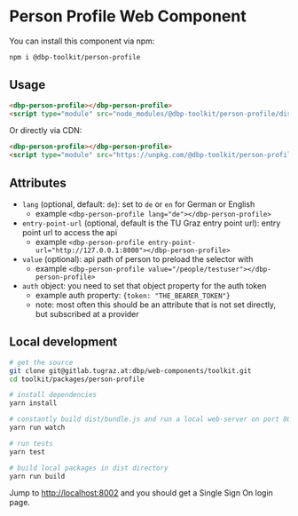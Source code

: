 # Person Profile Web Component

You can install this component via npm:

```bash
npm i @dbp-toolkit/person-profile
```

## Usage

```html
<dbp-person-profile></dbp-person-profile>
<script type="module" src="node_modules/@dbp-toolkit/person-profile/dist/dbp-person-profile.js"></script>
```

Or directly via CDN:

```html
<dbp-person-profile></dbp-person-profile>
<script type="module" src="https://unpkg.com/@dbp-toolkit/person-profile@0.2.2/dist/dbp-person-profile.js"></script>
```

## Attributes

- `lang` (optional, default: `de`): set to `de` or `en` for German or English
    - example `<dbp-person-profile lang="de"></dbp-person-profile>`
- `entry-point-url` (optional, default is the TU Graz entry point url): entry point url to access the api
    - example `<dbp-person-profile entry-point-url="http://127.0.0.1:8000"></dbp-person-profile>`
- `value` (optional): api path of person to preload the selector with
    - example `<dbp-person-profile value="/people/testuser"></dbp-person-profile>`
- `auth` object: you need to set that object property for the auth token
    - example auth property: `{token: "THE_BEARER_TOKEN"}`
    - note: most often this should be an attribute that is not set directly, but subscribed at a provider

## Local development

```bash
# get the source
git clone git@gitlab.tugraz.at:dbp/web-components/toolkit.git
cd toolkit/packages/person-profile

# install dependencies
yarn install

# constantly build dist/bundle.js and run a local web-server on port 8002 
yarn run watch

# run tests
yarn test

# build local packages in dist directory
yarn run build
```

Jump to <http://localhost:8002> and you should get a Single Sign On login page.
